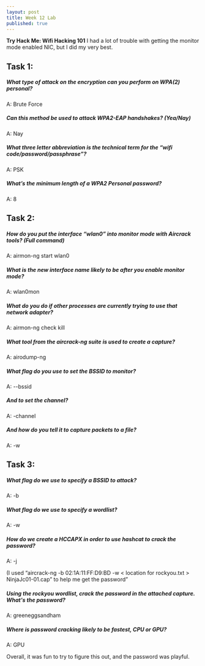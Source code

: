 ```yaml
---
layout: post
title: Week 12 Lab
published: true
---
```

**Try Hack Me: Wifi Hacking 101**
I had a lot of trouble with getting the monitor mode enabled NIC, but I did my very best.

## Task 1: 
##### What type of attack on the encryption can you perform on WPA(2) personal? 
A: Brute Force 
 
##### Can this method be used to attack WPA2-EAP handshakes? (Yea/Nay) 
 A: Nay  

##### What three letter abbreviation is the technical term for the “wifi code/password/passphrase”?  
A: PSK 
 
##### What’s the minimum length of a WPA2 Personal password? 
 A: 8 
 

## Task 2:  

##### How do you put the interface “wlan0” into monitor mode with Aircrack tools? (Full command) 
A: airmon-ng start wlan0 

 

##### What is the new interface name likely to be after you enable monitor mode? 
A: wlan0mon 

 

##### What do you do if other processes are currently trying to use that network adapter? 
A: airmon-ng check kill 
 

##### What tool from the aircrack-ng suite is used to create a capture? 
A: airodump-ng 

##### What flag do you use to set the BSSID to monitor? 
A: --bssid 

##### And to set the channel? 
A: -channel 

##### And how do you tell it to capture packets to a file? 
A: -w 

 

## Task 3: 

##### What flag do we use to specify a BSSID to attack? 
A: -b 

##### What flag do we use to specify a wordlist? 
A: -w 

##### How do we create a HCCAPX in order to use hashcat to crack the password? 
A: -j 

 (I used “aircrack-ng -b 02:1A:11:FF:D9:BD -w < location for rockyou.txt > NinjaJc01-01.cap” to help me get the password” 

##### Using the rockyou wordlist, crack the password in the attached capture. What's the password? 
A: greeneggsandham 

##### Where is password cracking likely to be fastest, CPU or GPU? 
A: GPU 

Overall, it was fun to try to figure this out, and the password was playful. 
